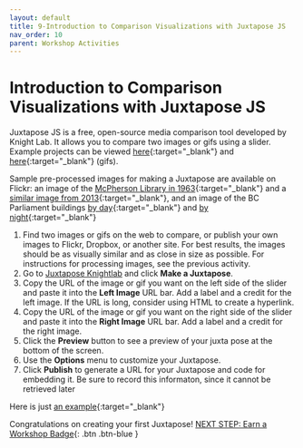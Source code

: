 ```yaml
---
layout: default
title: 9-Introduction to Comparison Visualizations with Juxtapose JS
nav_order: 10
parent: Workshop Activities
---
```

# Introduction to Comparison Visualizations with Juxtapose JS

Juxtapose JS is a free, open-source media comparison tool developed by Knight Lab. It allows you  to compare two images or gifs using a slider. Example projects can be viewed [here](https://goo.gl/KTswQq){:target="_blank"} and [here](https://goo.gl/awt47y){:target="_blank"} (gifs). 

Sample pre-processed images for making a Juxtapose are available on Flickr: an image of the [McPherson Library in 1963](https://www.flickr.com/photos/152721723@N08/40478805172/in/photostream/){:target="_blank"} and a [similar image from 2013](https://www.flickr.com/photos/152721723@N08/40478806912/){:target="_blank"}, and an image of the BC Parliament buildings [by day](https://www.flickr.com/photos/alexschreyer/23855912871/in/photolist-Cm4MLB-9jx17f-eHvaLb-xL57hA-NJa1jX-NYHdLC-9iSBJ9-NGkHGw-QCa3gc-GVSBpW-9p6VSL-Pa2Ksp-2453k4B-cQ6LBo-jgAGX2-22pZP9N-NuhLg4-cM1Qgw-35nd8y-8JGd81-HeDfHR-8DsSn5-BvQLBu-nMDE6c-e7SyLZ-82ZpUs-7bxsb1-2fuwr7w-yAdj9X-a2weD2-Pa2t7D-AGhP1h-oaw6J-oauaK-odkWKs-QaJrMY-2aXmNC7-oaw6Q-pUyC3C-YeMgUn-21Nwe-8WQQvz-BptmuS-29MHrxs-nupDzU-aXxbNx-UNLF9z-nfbTCh-8E1fmx-8txtha){:target="_blank"} and [by night](https://www.flickr.com/photos/152721723@N08/39674455174/in/photolist-23rTXhA-23at91B){:target="_blank"} 

1. Find two images or gifs on the web to compare, or publish your own images to Flickr, Dropbox, or another site. For best results, the images should be as visually similar and as close in size as possible. For instructions for processing images, see the previous activity.
2. Go to [Juxtapose Knightlab](https://juxtapose.knightlab.com/) and click **Make a Juxtapose**.
3. Copy the URL of the image or gif you want on the left side of the slider and paste it into the **Left Image** URL bar. Add a label and a credit for the left image. If the URL is long, consider using HTML to create a hyperlink.
4. Copy the URL of the image or gif you want on the right side of the slider and paste it into the **Right Image** URL bar. Add a label and a credit for the right image.
5. Click the **Preview** button to see a preview of your juxta pose at the bottom of the screen.
6. Use the **Options** menu to customize your Juxtapose.
7. Click **Publish** to generate a URL for your Juxtapose and code for embedding it. Be sure to record this informaton, since it cannot be retrieved later

Here is just [an example](https://onlineacademiccommunity.uvic.ca/dsc/2018/03/05/visualizing-mr-darcy-with-juxtapose-js/){:target="_blank"}

   Congratulations on creating your first Juxtapose!
[NEXT STEP: Earn a Workshop Badge](informal-credentials.html){: .btn .btn-blue }
